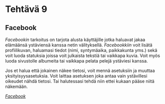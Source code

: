 Tehtävä 9
======

Facebook
------

*Facebookin* tarkoitus on tarjota alusta käyttäjille jotka haluavat jakaa elämäänsä ystäviensä kanssa netin välityksellä. *Facebookkiin* voit lisätä profiilikuvan, haluamasi tiedot (nimi, syntymäaika, paikkakunta yms.) sekä voit luoda statuksia joissa voit julkaista tekstiä tai vaikkapa kuvia. Voit myös luoda sivustolle albumeita tai vaikkapa pelata pelejä ystäviesi kanssa. 

Jos et halua että jokainen näkee tietosi, voit mennä asetuksiin ja muuttaa yksityisyysasetuksia. Voit laittaa asetuksen joka antaa vain ystävillesi oikeudet nähdä tietosi. Tai halutessasi tehdä niin ettei kukaan pääse niitä näkemään.

[*Facebook*](https://www.facebook.com)
